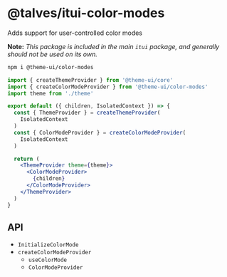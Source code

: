 
# @talves/itui-color-modes

Adds support for user-controlled color modes

**Note:** *This package is included in the main `itui` package, and generally should not be used on its own.*

```sh
npm i @theme-ui/color-modes
```

```jsx
import { createThemeProvider } from '@theme-ui/core'
import { createColorModeProvider } from '@theme-ui/color-modes'
import theme from './theme'

export default ({ children, IsolatedContext }) => {
  const { ThemeProvider } = createThemeProvider(
    IsolatedContext
  )
  const { ColorModeProvider } = createColorModeProvider(
    IsolatedContext
  )

  return (
    <ThemeProvider theme={theme}>
      <ColorModeProvider>
        {children}
      </ColorModeProvider>
    </ThemeProvider>
  )
}
```

## API

- `InitializeColorMode`
- `createColorModeProvider`
    - `useColorMode`
    - `ColorModeProvider`

